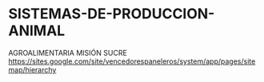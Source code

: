 # SISTEMAS-DE-PRODUCCION-ANIMAL
AGROALIMENTARIA MISIÓN SUCRE
https://sites.google.com/site/vencedorespaneleros/system/app/pages/sitemap/hierarchy
